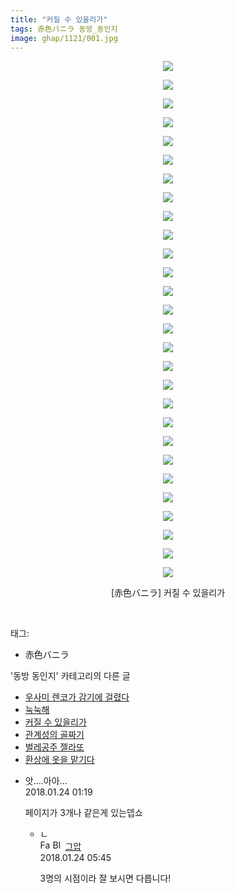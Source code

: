 ```yaml
---
title: "커질 수 있을리가"
tags: 赤色バニラ 동방_동인지
image: ghap/1121/001.jpg
---
```

<div class="article">
<p style="text-align: center; clear: none; float: none;"><img src="{{ site.nasurl }}/ghap/1121/001.jpg"/></p>
<p style="text-align: center; clear: none; float: none;"><img src="{{ site.nasurl }}/ghap/1121/002.jpg"/></p>
<p style="text-align: center; clear: none; float: none;"><img src="{{ site.nasurl }}/ghap/1121/003.jpg"/></p>
<p style="text-align: center; clear: none; float: none;"><img src="{{ site.nasurl }}/ghap/1121/004.jpg"/></p>
<p style="text-align: center; clear: none; float: none;"><img src="{{ site.nasurl }}/ghap/1121/005.jpg"/></p>
<p style="text-align: center; clear: none; float: none;"><img src="{{ site.nasurl }}/ghap/1121/006.jpg"/></p>
<p style="text-align: center; clear: none; float: none;"><img src="{{ site.nasurl }}/ghap/1121/007.jpg"/></p>
<p style="text-align: center; clear: none; float: none;"><img src="{{ site.nasurl }}/ghap/1121/008.jpg"/></p>
<p style="text-align: center; clear: none; float: none;"><img src="{{ site.nasurl }}/ghap/1121/009.jpg"/></p>
<p style="text-align: center; clear: none; float: none;"><img src="{{ site.nasurl }}/ghap/1121/010.jpg"/></p>
<p style="text-align: center; clear: none; float: none;"><img src="{{ site.nasurl }}/ghap/1121/011.jpg"/></p>
<p style="text-align: center; clear: none; float: none;"><img src="{{ site.nasurl }}/ghap/1121/012.jpg"/></p>
<p style="text-align: center; clear: none; float: none;"><img src="{{ site.nasurl }}/ghap/1121/013.jpg"/></p>
<p style="text-align: center; clear: none; float: none;"><img src="{{ site.nasurl }}/ghap/1121/014.jpg"/></p>
<p style="text-align: center; clear: none; float: none;"><img src="{{ site.nasurl }}/ghap/1121/015.jpg"/></p>
<p style="text-align: center; clear: none; float: none;"><img src="{{ site.nasurl }}/ghap/1121/016.jpg"/></p>
<p style="text-align: center; clear: none; float: none;"><img src="{{ site.nasurl }}/ghap/1121/017.jpg"/></p>
<p style="text-align: center; clear: none; float: none;"><img src="{{ site.nasurl }}/ghap/1121/018.jpg"/></p>
<p style="text-align: center; clear: none; float: none;"><img src="{{ site.nasurl }}/ghap/1121/019.jpg"/></p>
<p style="text-align: center; clear: none; float: none;"><img src="{{ site.nasurl }}/ghap/1121/020.jpg"/></p>
<p style="text-align: center; clear: none; float: none;"><img src="{{ site.nasurl }}/ghap/1121/021.jpg"/></p>
<p style="text-align: center; clear: none; float: none;"><img src="{{ site.nasurl }}/ghap/1121/022.jpg"/></p>
<p style="text-align: center; clear: none; float: none;"><img src="{{ site.nasurl }}/ghap/1121/023.jpg"/></p>
<p style="text-align: center; clear: none; float: none;"><img src="{{ site.nasurl }}/ghap/1121/024.jpg"/></p>
<p style="text-align: center; clear: none; float: none;"><img src="{{ site.nasurl }}/ghap/1121/025.jpg"/></p>
<p style="text-align: center; clear: none; float: none;"><img src="{{ site.nasurl }}/ghap/1121/026.jpg"/></p>
<p style="text-align: center; clear: none; float: none;"><img src="{{ site.nasurl }}/ghap/1121/027.jpg"/></p>
<p style="text-align: center; clear: none; float: none;"><img src="{{ site.nasurl }}/ghap/1121/028.jpg"/></p>
<p style="text-align: center; clear: none; float: none;">[赤色バニラ] 커질 수 있을리가</p>
<p><br/></p>
</div><div class="tagTrail">
<p>태그: </p>
<ul>
<li>赤色バニラ</li>
</ul>
</div><div class="another">
<p>'동방 동인지' 카테고리의 다른 글</p>
<ul>
<li><a href="/2016-07-26-ghap_1123">우사미 렌코가 감기에 걸렸다</a></li>
<li><a href="/2016-07-26-ghap_1122">눅눅해</a></li>
<li><a href="/2016-07-26-ghap_1121">커질 수 있을리가</a></li>
<li><a href="/2016-07-26-ghap_1120">관계성의 골짜기</a></li>
<li><a href="/2016-07-26-ghap_1119">벌레공주 젤라또</a></li>
<li><a href="/2016-07-26-ghap_1117">환상에 옷을 맡기다</a></li>
</ul>
</div><div class="cb_module cb_fluid">
<div class="cb_wrt cb_profile">
<div class="comment">
<ul>
<li class="cb_thumb_off" id="comment15181344">
<div class="cb_comment_area">
<div class="cb_info_area">
<div class="cb_section">
<span class="cb_nick_name">앗....아아...</span>
</div>
<div class="cb_section">
<span class="cb_date">2018.01.24 01:19 </span>
</div>
</div>
<div class="cb_dsc_comment">
<p class="cb_dsc">
											페이지가 3개나 같은게 있는뎁쇼
										</p>
</div>
<ul>
<li class="cb_thumb_off" id="comment15181469">
<span class="cb_bu_subnode">ㄴ</span>
<div class="cb_comment_area">
<div class="cb_info_area">
<div class="cb_section">
<span class="cb_nick_name"><img alt="Favicon of https://ghaptouhou.tistory.com" height="16" onerror="this.onerror=null;this.parentNode.removeChild(this)" src="https://ghaptouhou.tistory.com/favicon.ico" width="16"/> <img alt="BlogIcon" height="16" onerror="this.parentNode.removeChild(this)" src="https://ghaptouhou.tistory.com/index.gif" width="16"/> <a href="https://ghaptouhou.tistory.com" onclick="return openLinkInNewWindow(this)"> 그압</a><span class="tistoryProfileLayerTrigger" onclick='TistoryProfile.show(event, this, {"title":"\uc800\uae30 \uc774\uac70 \ub098\uc911\uc5d0 \uc218\uc815 \uac00\ub2a5\ud558\ub098\uc694","url":"https:\/\/ghap.tistory.com","nickname":"\uadf8\uc555","items":[]}); return false;'></span></span>
</div>
<div class="cb_section">
<span class="cb_date">2018.01.24 05:45 </span>
</div>
</div>
<div class="cb_dsc_comment">
<p class="cb_dsc">
																3명의 시점이라 잘 보시면 다릅니다!
															</p>
</div>
</div>
</li>
</ul>
</div></li>
</ul>
</div>
</div><!-- commentList close -->
</div>